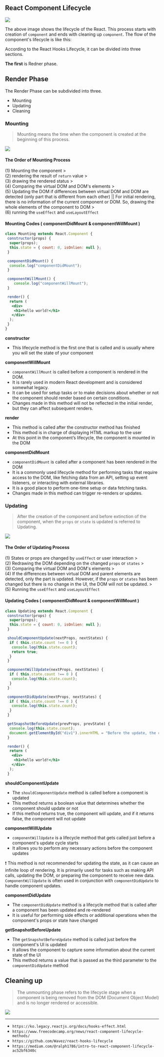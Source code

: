 ## React Component Lifecycle
![](https://github.com/jinscodes/Blog_nextJS/assets/87598134/6f042452-c5a7-4d2e-a913-7db5182162df)

The above image shows the lifecycle of the React. This process starts with creation of `component` and ends with cleaning up `component`. The flow of the component's lifecycle is like this:

According to the React Hooks Lifecycle, it can be divided into three sections.   

**The first** is Redner phase.

## Render Phase

The Render Phase can be subdivided into three.
- Mounting
- Updating
- Cleaning

### Mounting 
> Mounting means the time when the component is created at the beginning of this process.

![](https://github.com/jinscodes/Blog_nextJS/assets/87598134/0da516bf-25c7-4bd2-9f66-b86b0d8a37f9)

#### The Order of Mounting Process
(1) Mounting the component >   
(2) rendering the result of `return` value >   
(3) drawing the rendered status >   
(4) Comparing the virtual DOM and DOM's elements >   
(5) Updating the DOM if differences between virtual DOM and DOM are detected (only part that is different from each other) || For initial rendering, there is no information of the current component or DOM. So, drawing the whole elements of the component to DOM >   
(6) running the `useEffect` and `useLayoutEffect`

#### Mounting Codes ( componentDidMount & componentWillMount )

```jsx
class Mounting extends React.Component {
 constructor(props) {
  super(props);
  this.state = { count: 0, isOnlien: null };
 }

 componentDidMount() {
  console.log("componentDidMount");
 }

 componentWillMount() {
	console.log("componentWillMount");
 }

 render() {
  return (
   <div>
    <h1>hello world!</h1>
   </div>
  );
 }
}
```

**constructor**
- This lifecycle method is the first one that is called and is usually where you will set the state of your component

**componentWillMount**
- `componentWillMount` is called before a component is rendered in the DOM.
- It is rarely used in modern React development and is considered somewhat legacy.
- It can be used for setup tasks or to make decisions about whether or not the component should render based on certain conditions.
- Changes made in this method will not be reflected in the initial render, but they can affect subsequent renders.

**render**
- This method is called after the constructor method has finished
- This method is in charge of displaying HTML markup to the user
- At this point in the component’s lifecycle, the component is mounted in the DOM

**componentDidMount**
- `componentDidMount` is called after a component has been rendered in the DOM
- It is a commonly used lifecycle method for performing tasks that require access to the DOM, like fetching data from an API, setting up event listeners, or interacting with external libraries.
- It is a good place to perform one-time setup or data fetching tasks.
- Changes made in this method can trigger re-renders or updates.


### Updating
> After the creation of the component and before extinction of the component, when the `props` or `state` is updated is referred to Updating.

![](https://github.com/jinscodes/Blog_nextJS/assets/87598134/f1600250-15eb-47e3-a6f3-7b60c003097c)

#### The Order of Updating Process
(1) States or props are changed by `useEffect` or user interaction >   
(2) Redrawing the DOM depending on the changed `props` or `states` >   
(3) Comparing the virtual DOM and DOM's elements >   
(4) If the differences between virtual DOM and parent elements are detected, only the part is updated. However, if the `props` or `states` has been changed but there is no change in the UI, the DOM will not be updated. >   
(5) Running the `useEffect` and `useLayoutEffect`


#### Updating Codes ( componentDidMount & componentWillMount )
```jsx
class Updating extends React.Component {
 constructor(props) {
  super(props);
  this.state = { count: 0, isOnlien: null };
 }

 shouldComponentUpdate(nextProps, nextStates) {
  if ( this.state.count !== 0 ) {
   console.log(this.state.count);
   return true;
  }
 }

 componentWillUpdate(nextProps, nextStates) {
  if ( this.state.count !== 0 ) {
   console.log(this.state.count);
  }
 }

 componentDidUpdate(nextProps, nextStates) {
  if ( this.state.count !== 0 ) {
   console.log(this.state.count);
  }
 }

 getSnapshotBeforeUpdate(prevProps, prevState) {
  console.log(this.state.count);
  document.getElementById("div1").innerHTML = "Before the update, the count was " + prevState.count;
 }

 render() {
  return (
   <div>
    <h1>hello world!</h1>
   </div>
  );
 }
```

**shouldComponentUpdate**
- The `shouldComponentUpdate` method is called before a component is updated
- This method returns a boolean value that determines whether the component should update or not
- If this method returns true, the component will update, and if it returns false, the component will not update

**componentWillUpdate**
- `componentWillUpdate` is a lifecycle method that gets called just before a component's update cycle starts
- It allows you to perform any necessary actions before the component updates

❗️ This method is not recommended for updating the state, as it can cause an infinite loop of rendering. It is primarily used for tasks such as making API calls, updating the DOM, or preparing the component to receive new data. `ComponentWillUpdate` is often used in conjunction with `componentDidUpdate` to handle component updates.

**componentDidUpdate**
- The `componentDidUpdate` method is a lifecycle method that is called after a component has been updated and re-rendered
- It is useful for performing side effects or additional operations when the component's props or state have changed

**getSnapshotBeforeUpdate**
- The `getSnapshotBeforeUpdate` method is called just before the component's UI is updated
- It allows the component to capture some information about the current state of the UI
- This method returns a value that is passed as the third parameter to the `componentDidUpdate` method

## Cleaning up
> The unmounting phase refers to the lifecycle stage when a component is being removed from the DOM (Document Object Model) and is no longer rendered or accessible.

![](https://github.com/jinscodes/Blog_nextJS/assets/87598134/c17bd0b9-08b8-4b99-a238-dc170adf8f32)

--- 
- `https://ko.legacy.reactjs.org/docs/hooks-effect.html`
- `https://www.freecodecamp.org/news/react-component-lifecycle-methods/`
- `https://github.com/Wavez/react-hooks-lifecycle`
- `https://medium.com/@ralph1786/intro-to-react-component-lifecycle-ac52bf6340c`